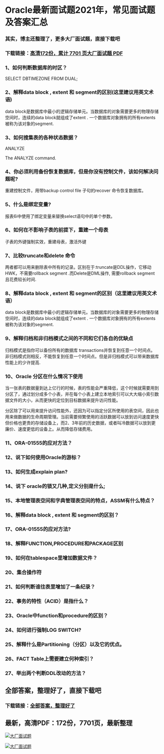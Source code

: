 # Oracle最新面试题2021年，常见面试题及答案汇总

### 其实，博主还整理了，更多大厂面试题，直接下载吧

### 下载链接：[高清172份，累计 7701 页大厂面试题  PDF](https://github.com/souyunku/DevBooks/blob/master/docs/index.md)



### 1、如何判断数据库的时区？

SELECT DBTIMEZONE FROM DUAL;


### 2、解释data block , extent 和 segment的区别(这里建议用英文术语)

data block是数据库中最小的逻辑存储单元。当数据库的对象需要更多的物理存储空间时，连续的data block就组成了extent . 一个数据库对象拥有的所有extents被称为该对象的segment.


### 3、如何搜集表的各种状态数据？

ANALYZE

The ANALYZE command.


### 4、你必须利用备份恢复数据库，但是你没有控制文件，该如何解决问题呢?

重建控制文件，用带backup control file 子句的recover 命令恢复数据库。


### 5、什么是绑定变量?

报表6i中使用了绑定变量来替换select语句中的单个参数。


### 6、如何在不影响子表的前提下，重建一个母表

子表的外键强制实效，重建母表，激活外键


### 7、比较truncate和delete 命令

两者都可以用来删除表中所有的记录。区别在于:truncate是DDL操作，它移动HWK，不需要rollback segment .而Delete是DML操作, 需要rollback segment 且花费较长时间.


### 8、解释data block , extent 和 segment的区别（这里建议用英文术语）

data block是数据库中最小的逻辑存储单元。当数据库的对象需要更多的物理存储空间时，连续的data block就组成了extent . 一个数据库对象拥有的所有extents被称为该对象的segment.


### 9、解释归档和非归档模式之间的不同和它们各自的优缺点

归档模式是指你可以备份所有的数据库 transactions并恢复到任意一个时间点。非归档模式则相反，不能恢复到任意一个时间点。但是非归档模式可以带来数据库性能上的少许提高.


### 10、Oracle 分区在什么情况下使用

当一张表的数据量到达上亿行的时候，表的性能会严重降低，这个时候就需要用到分区了，通过划分成多个小表，并在每个小表上建立本地索引可以大大缩小索引数据文件的大小，从而更快的定位到目标数据来提升访问性能。

分区除了可以用来提升访问性能外，还因为可以指定分区所使用的表空间，因此也用来做数据的生命周期管理。当前需要频繁使用的活跃数据可以放到访问速度更快但价格也更贵的存储设备上，而2、3年前的历史数据，或者叫冷数据可以放到更廉价、速度更低的设备上。从而降低存储费用。


### 11、ORA-01555的应对方法？
### 12、说下如何使用Oracle的游标？
### 13、如何生成explain plan?
### 14、说下 oracle的锁又几种,定义分别是什么;
### 15、本地管理表空间和字典管理表空间的特点，ASSM有什么特点？
### 16、解释data block , extent 和 segment的区别？
### 17、ORA-01555的应对方法?
### 18、解释FUNCTION,PROCEDURE和PACKAGE区别
### 19、如何在tablespace里增加数据文件？
### 20、集合操作符
### 21、如何判断谁往表里增加了一条纪录？
### 22、事务的特性（ACID）是指什么？
### 23、Oracle中function和procedure的区别？
### 24、如何进行强制LOG SWITCH?
### 25、解释什么是Partitioning（分区）以及它的优点。
### 26、FACT Table上需要建立何种索引？
### 27、举出两个判断DDL改动的方法？




## 全部答案，整理好了，直接下载吧

### 下载链接：[全部答案，整理好了](https://www.souyunku.com/wp-content/uploads/weixin/githup-weixin-2.png)




## 最新，高清PDF：172份，7701页，最新整理

[![大厂面试题](https://www.souyunku.com/wp-content/uploads/weixin/mst.png "架构师专栏")](https://www.souyunku.com/wp-content/uploads/weixin/githup-weixin.png "架构师专栏")

[![大厂面试题](https://www.souyunku.com/wp-content/uploads/weixin/githup-weixin.png "架构师专栏")](https://www.souyunku.com/wp-content/uploads/weixin/githup-weixin.png "架构师专栏")
